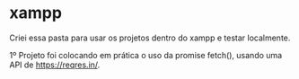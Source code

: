# xampp

Criei essa pasta para usar os projetos dentro do xampp e testar localmente. 

1º Projeto foi colocando em prática o uso da promise fetch(), usando uma API de https://reqres.in/.
